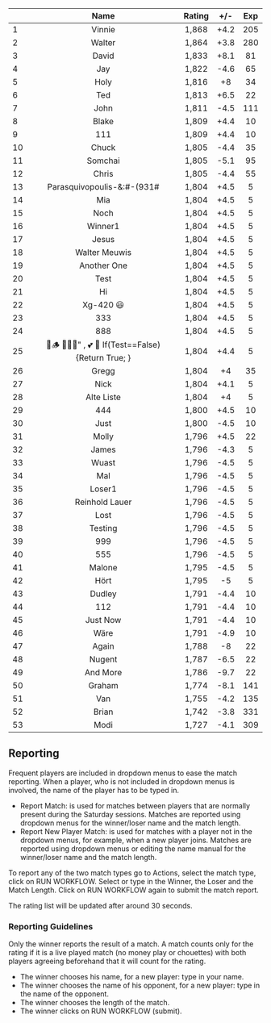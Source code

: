 | |Name|Rating|+/-|Exp|
|-|:--:|:----:|:-:|:-:|
|1|Vinnie|1,868|+4.2|205|
|2|Walter|1,864|+3.8|280|
|3|David|1,833|+8.1|81|
|4|Jay|1,822|-4.6|65|
|5|Holy|1,816|+8|34|
|6|Ted|1,813|+6.5|22|
|7|John|1,811|-4.5|111|
|8|Blake|1,809|+4.4|10|
|9|111|1,809|+4.4|10|
|10|Chuck|1,805|-4.4|35|
|11|Somchai|1,805|-5.1|95|
|12|Chris|1,805|-4.4|55|
|13|Parasquivopoulis-&:#-(931#|1,804|+4.5|5|
|14|Mia|1,804|+4.5|5|
|15|Noch|1,804|+4.5|5|
|16|Winner1|1,804|+4.5|5|
|17|Jesus|1,804|+4.5|5|
|18|Walter Meuwis|1,804|+4.5|5|
|19|Another One|1,804|+4.5|5|
|20|Test|1,804|+4.5|5|
|21|Hi|1,804|+4.5|5|
|22|Xg-420 😃|1,804|+4.5|5|
|23|333|1,804|+4.5|5|
|24|888|1,804|+4.5|5|
|25|🍺🪵 🙉🙈🙊" , 💕 🦓 If(Test==False) {Return True; }|1,804|+4.4|5|
|26|Gregg|1,804|+4|35|
|27|Nick|1,804|+4.1|5|
|28|Alte Liste|1,804|+4|5|
|29|444|1,800|+4.5|10|
|30|Just|1,800|-4.5|10|
|31|Molly|1,796|+4.5|22|
|32|James|1,796|-4.3|5|
|33|Wuast|1,796|-4.5|5|
|34|Mal|1,796|-4.5|5|
|35|Loser1|1,796|-4.5|5|
|36|Reinhold Lauer|1,796|-4.5|5|
|37|Lost|1,796|-4.5|5|
|38|Testing|1,796|-4.5|5|
|39|999|1,796|-4.5|5|
|40|555|1,796|-4.5|5|
|41|Malone|1,795|-4.5|5|
|42|Hört|1,795|-5|5|
|43|Dudley|1,791|-4.4|10|
|44|112|1,791|-4.4|10|
|45|Just Now|1,791|-4.4|10|
|46|Wäre|1,791|-4.9|10|
|47|Again|1,788|-8|22|
|48|Nugent|1,787|-6.5|22|
|49|And More|1,786|-9.7|22|
|50|Graham|1,774|-8.1|141|
|51|Van|1,755|-4.2|135|
|52|Brian|1,742|-3.8|331|
|53|Modi|1,727|-4.1|309|

 

## Reporting

Frequent players are included in dropdown menus to ease the match reporting.
When a player, who is not included in dropdown menus is involved, the name of the player has to be typed in.

- Report Match:  is used for matches between players that are normally present during the Saturday sessions.
Matches are reported using dropdown menus for the winner/loser name and the match length.
- Report New Player Match:  is used for matches with a player not in the dropdown menus, for example, when a new player joins.
Matches are reported using dropdown menus or editing the name manual for the winner/loser name and the match length.

To report any of the two match types go to Actions, select the match type, click on RUN WORKFLOW.
Select or type in the Winner, the Loser and the Match Length.
Click on RUN WORKFLOW again to submit the match report.

The rating list will be updated after around 30 seconds.

### Reporting Guidelines

Only the winner reports the result of a match.
A match counts only for the rating if it is a live played match (no money play or chouettes)
with both players agreeing beforehand that it will count for the rating.

- The winner chooses his name, for a new player: type in your name.
- The winner chooses the name of his opponent, for a new player: type in the name of the opponent.
- The winner chooses the length of the match.
- The winner clicks on RUN WORKFLOW (submit).
